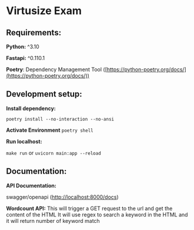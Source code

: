 # Virtusize Exam 

## Requirements:

**Python:** ^3.10

**Fastapi:** ^0.110.1

**Poetry**: Dependency Management Tool ([https://python-poetry.org/docs/](https://python-poetry.org/docs/))


## Development setup:

**Install dependency:**

`poetry install --no-interaction --no-ansi`

**Activate Environment**
`poetry shell`

**Run localhost:**

`make run` or `uvicorn main:app --reload`


## Documentation:
**API Documentation:**

swagger/openapi ([http://localhost:8000/docs](http://localhost:8000/docs))

**Wordcount API:**
This will trigger a GET request to the url and get the content of the HTML
It will use regex to search a keyword in the HTML and it will return number of keyword match